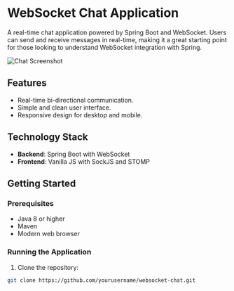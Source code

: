 # WebSocket Chat Application

A real-time chat application powered by Spring Boot and WebSocket. Users can send and receive messages in real-time, making it a great starting point for those looking to understand WebSocket integration with Spring.

![Chat Screenshot](path_to_screenshot_image)

## Features

- Real-time bi-directional communication.
- Simple and clean user interface.
- Responsive design for desktop and mobile.
  
## Technology Stack

- **Backend**: Spring Boot with WebSocket
- **Frontend**: Vanilla JS with SockJS and STOMP

## Getting Started

### Prerequisites

- Java 8 or higher
- Maven
- Modern web browser

### Running the Application

1. Clone the repository:
```bash
git clone https://github.com/yourusername/websocket-chat.git
